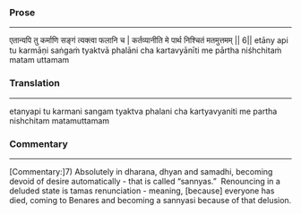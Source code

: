 ### Prose 
 --- 
एतान्यपि तु कर्माणि सङ्गं त्यक्त्वा फलानि च |
कर्तव्यानीति मे पार्थ निश्चितं मतमुत्तमम् || 6||
etāny api tu karmāṇi saṅgaṁ tyaktvā phalāni cha
kartavyānīti me pārtha niśhchitaṁ matam uttamam

### Translation 
 --- 
etanyapi tu karmani sangam tyaktva phalani cha kartyavyaniti me partha nishchitam matamuttamam

### Commentary 
 --- 
[Commentary:]7) Absolutely in dharana, dhyan and samadhi, becoming devoid of desire automatically - that is called “sannyas.”  Renouncing in a deluded state is tamas renunciation - meaning, [because] everyone has died, coming to Benares and becoming a sannyasi because of that delusion.